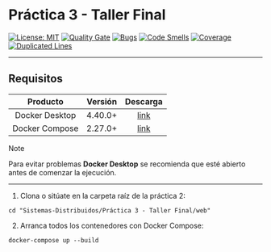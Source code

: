 # Práctica 3 - Taller Final

[![License: MIT](https://img.shields.io/badge/License-MIT-yellow.svg)](https://opensource.org/licenses/MIT)
[![Quality Gate](https://sonarcloud.io/api/project_badges/measure?project=ibaimoya_Sistemas-Distribuidos&metric=alert_status)](https://sonarcloud.io/summary/new_code?id=ibaimoya_Sistemas-Distribuidos)
[![Bugs](https://sonarcloud.io/api/project_badges/measure?project=ibaimoya_Sistemas-Distribuidos&metric=bugs)](https://sonarcloud.io/component_measures?id=ibaimoya_Sistemas-Distribuidos&metric=bugs)
[![Code Smells](https://sonarcloud.io/api/project_badges/measure?project=ibaimoya_Sistemas-Distribuidos&metric=code_smells)](https://sonarcloud.io/component_measures?id=ibaimoya_Sistemas-Distribuidos&metric=code_smells)
[![Coverage](https://sonarcloud.io/api/project_badges/measure?project=ibaimoya_Sistemas-Distribuidos&metric=coverage)](https://sonarcloud.io/component_measures?id=ibaimoya_Sistemas-Distribuidos&metric=coverage)
[![Duplicated Lines](https://sonarcloud.io/api/project_badges/measure?project=ibaimoya_Sistemas-Distribuidos&metric=duplicated_lines_density)](https://sonarcloud.io/component_measures?id=ibaimoya_Sistemas-Distribuidos&metric=duplicated_lines_density)


****

## Requisitos

| **Producto** | **Versión** | **Descarga** |
|:------:|:--------:|:------------:|
| Docker Desktop | 4.40.0+ | [link](https://www.docker.com/products/docker-desktop/) |
| Docker Compose | 2.27.0+ | [link](https://docs.docker.com/compose/install/#:~:text=Mac-,Windows,-Tip) |

> [!NOTE]  
> Para evitar problemas **Docker Desktop** se recomienda que esté abierto antes de comenzar la ejecución.

****


1. Clona o sitúate en la carpeta raíz de la práctica 2:
```
cd "Sistemas-Distribuidos/Práctica 3 - Taller Final/web"
```
2. Arranca todos los contenedores con Docker Compose:
```
docker-compose up --build
```